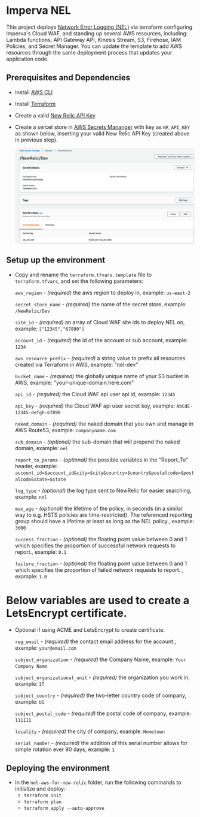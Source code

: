 # Imperva NEL

This project deploys [Network Error Logging (NEL)](https://www.w3.org/TR/network-error-logging) via terraform configuring Imperva's Cloud WAF, and standing up several AWS resources, including: Lambda functions, API Gateway API, Kinesis Stream, S3, Firehose, IAM Policies, and Secret Manager.  You can update the template to add AWS resources through the same deployment process that updates your application code.

## Prerequisites and Dependencies
- Install [AWS CLI](https://aws.amazon.com/cli/)
- Install [Terraform](https://www.terraform.io/) 
- Create a valid [New Relic API Key](https://docs.newrelic.com/docs/apis/get-started/intro-apis/new-relic-api-keys/)
- Create a sercet store in [AWS Secrets Mananger](https://docs.aws.amazon.com/secretsmanager/latest/userguide/intro.html) with key as `NR_API_KEY` as shown below, inserting your valid New Relic API Key (created above in previous step).

    ![aws_secret_screenshot.png](screenshots/aws_secret_screenshot.png)<br/>

## Setup up the environment
- Copy and rename the `terraform.tfvars.template` file to `terraform.tfvars`, and set the following parameters:

    `aws_region` - _(required)_ the aws region to deploy in, example: `us-east-2`

    `secret_store_name` - _(required)_ the name of the secret store, example: `/NewRelic/Dev`

    `site_id` - _(required)_ an array of Cloud WAF site ids to deploy NEL on, example: `["12345","67890"]`

    `account_id` - _(required)_ the id of the account or sub account, example: `1234`

    `aws_resource_prefix` - _(required)_ a string value to prefix all resources created via Terraform in AWS, example: "nel-dev"

    `bucket_name` - _(required)_ the globally unique name of your S3 bucket in AWS, example: "your-unique-domain.here.com"

    `api_id` - _(required)_ the Cloud WAF api user api id, example: `12345`

    `api_key` - _(required)_ the Cloud WAF api user secret key, example: `AbCdE-12345-defgh-67890`

    `naked_domain` - _(required)_ the naked domain that you own and manage in AWS Route53, example: `companyname.com`

    `sub_domain` - _(optional)_ the sub-domain that will prepend the naked domain, example: `nel`

    `report_to_params` - _(optional)_ the possible variables in the "Report_To" header, example: `account_id=$account_id&city=$city&country=$country&postalcode=$postalcode&state=$state`

    `log_type` - _(optional)_ the log type sent to NewRelic for easier searching, example: `nel`

    `max_age` - _(optional)_ the lifetime of the policy, in seconds (in a similar way to e.g. HSTS policies are time-restricted). The referenced reporting group should have a lifetime at least as long as the NEL policy., example: `3600`

    `success_fraction` - _(optional)_ the floating point value between 0 and 1 which specifies the proportion of successful network requests to report., example: `0.1`

    `failure_fraction` - _(optional)_ the floating point value between 0 and 1 which specifies the proportion of failed network requests to report. , example: `1.0`

# Below variables are used to create a LetsEncrypt certificate.
- Optional if using ACME and LetsEncrypt to create certificate.

    `reg_email` - _(required)_ the contact email address for the account., example: `your@email.com`

    `subject_organization` - _(required)_ the Company Name, example: `Your Company Name`

    `subject_organizational_unit` - _(required)_ the organization you work in, example: `IT`

    `subject_country` - _(required)_ the two-letter country code of company, example: `US`

    `subject_postal_code` - _(required)_ the postal code of company, example: `111111`

    `locality` - _(required)_ the city of company, example: `Hometown`

    `serial_number` - _(required)_ the addition of this serial number allows for simple rotation ever 90 days, example: `1`

## Deploying the environment
- In the `nel-aws-for-new-relic` folder, run the following commands to initialize and deploy:  
    - `terraform init`
    - `terraform plan`
    - `terraform apply --auto-approve`
